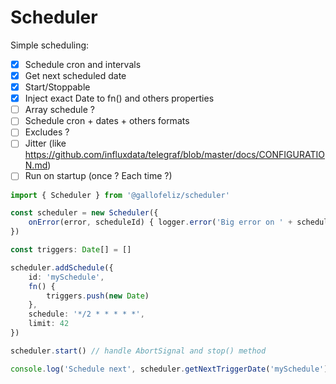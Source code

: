# Scheduler

Simple scheduling:
- [X] Schedule cron and intervals
- [X] Get next scheduled date
- [X] Start/Stoppable
- [X] Inject exact Date to fn() and others properties
- [ ] Array schedule ?
- [ ] Schedule cron + dates + others formats
- [ ] Excludes ?
- [ ] Jitter (like https://github.com/influxdata/telegraf/blob/master/docs/CONFIGURATION.md)
- [ ] Run on startup (once ? Each time ?)

```typescript
import { Scheduler } from '@gallofeliz/scheduler'

const scheduler = new Scheduler({
    onError(error, scheduleId) { logger.error('Big error on ' + scheduleId, {error}) }
})

const triggers: Date[] = []

scheduler.addSchedule({
    id: 'mySchedule',
    fn() {
        triggers.push(new Date)
    },
    schedule: '*/2 * * * * *',
    limit: 42
})

scheduler.start() // handle AbortSignal and stop() method

console.log('Schedule next', scheduler.getNextTriggerDate('mySchedule'))
```
